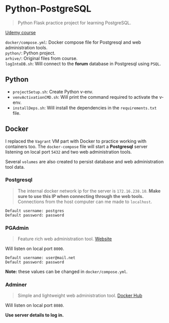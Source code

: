 # Python-PostgreSQL

> Python Flask practice project for learning PostgreSQL.

[Udemy course](https://learn.udacity.com/courses/ud197)

`docker/compose.yml`: Docker compose file for Postgresql and web administration tools.\
`python/`: Python project.\
`arhive/`: Original files from course.\
`logIntoDB.sh`: Will connect to the **forum** database in Postgresql using `PSQL`.  

## Python
- `projectSetup.sh`: Create Python v-env.
- `venvActivationCMD.sh`: Will print the command required to activate the v-env.
- `installDeps.sh`: Will install the dependencies in the `requirements.txt` file.

## Docker
I replaced the `Vagrant` VM part with Docker to practice working with containers too.
The `docker-compose` file will start a **Postgresql** server listening on local port `5432` and two web administration tools.

Several `volumes` are also created to persist database and web administration tool data.

### Postgresql

> The internal docker network ip for the server is `172.16.238.10`. **Make sure to use this IP when connecting through the web tools.**  
> Connections from the host computer can me made to `localhost`.

```
Default username: postgres
Default password: password
```

### PGAdmin
> Feature rich web administration tool. [Website](https://www.pgadmin.org/)

Will listen on local port `8000`.

```
Default username: user@mail.net
Default password: password
```
**Note:** these values can be changed in `docker/compose.yml`.

### Adminer
> Simple and lightweight web administration tool. [Docker Hub](https://hub.docker.com/_/adminer)

Will listen on local port `8080`.

**Use server details to log in.**


